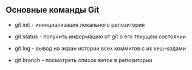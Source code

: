 ## Основные команды Git


* git init - ининциализация локального репозитория

* git status - получить информацию от git о его текущем состоянии

* git log - вывод на экран истории всех коммитов с их хеш-кодами

* git branch - посмотреть список веток в репозитории